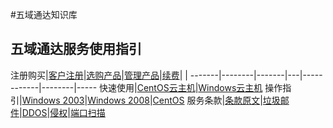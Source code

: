 <!-- --- title: 五域通达知识库 -->
#五域通达知识库

## 五域通达服务使用指引


注册购买|[客户注册](/2012-11-22-how-to-sign-up)|[选购产品](/buy-products)|[管理产品](/manage-products)|[续费](/2012-12-24-how-to-renew)| |
-------|--------|-------|---|------------|--------|-----
快速使用|[CentOS云主机](/centos-quick-start)|[Windows云主机](/windows-quick-start.md)
操作指引|[Windows 2003](/2012-11-15-start-using-win2003)|[Windows 2008](/2012-12-03-windows-2008-basic-settings)|[CentOS](/centos-basic-security-settings)
服务条款|[条款原文](http://www.51hosting.com/legal.html)|[垃圾邮件](/spam-email)|[DDOS](/ddos)|[侵权](/dcma)|[端口扫描](/port-scan)